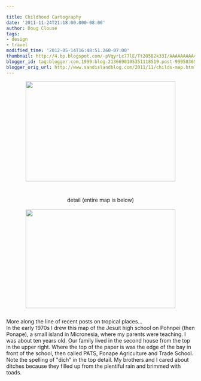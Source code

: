 ```yaml
---

title: Childhood Cartography
date: '2011-11-24T21:18:00.000-08:00'
author: Doug Clouse
tags:
- design
- travel
modified_time: '2012-05-14T16:48:51.260-07:00'
thumbnail: http://4.bp.blogspot.com/-pVqyrLc77lE/Tt2O5B2k33I/AAAAAAAAA4k/llZnXIvEkf8/s72-c/mapentireFLATdetail.jpg
blogger_id: tag:blogger.com,1999:blog-2136690105351118519.post-999583656818575682
blogger_orig_url: http://www.sandislandblog.com/2011/11/childs-map.html
---
```


<a href="http://4.bp.blogspot.com/-pVqyrLc77lE/Tt2O5B2k33I/AAAAAAAAA4k/llZnXIvEkf8/s1600/mapentireFLATdetail.jpg"><img alt="" border="0" height="427" id="BLOGGER_PHOTO_ID_5682855415212466034" src="http://4.bp.blogspot.com/-pVqyrLc77lE/Tt2O5B2k33I/AAAAAAAAA4k/llZnXIvEkf8/s640/mapentireFLATdetail.jpg" style="display: block; height: 267px; margin-bottom: 10px; margin-left: auto; margin-right: auto; margin-top: 0px; text-align: center; width: 400px;" width="640" /></a><br /><div style="text-align: center;">detail (entire map is below)</div><div style="text-align: center;"><br /></div><a href="http://3.bp.blogspot.com/-BbsuMWFwxto/Tt2O4w4oLDI/AAAAAAAAA4c/LVfMAICTgio/s1600/mapentireFLAT.jpg"><img alt="" border="0" height="420" id="BLOGGER_PHOTO_ID_5682855410657668146" src="http://3.bp.blogspot.com/-BbsuMWFwxto/Tt2O4w4oLDI/AAAAAAAAA4c/LVfMAICTgio/s640/mapentireFLAT.jpg" style="display: block; height: 263px; margin-bottom: 10px; margin-left: auto; margin-right: auto; margin-top: 0px; text-align: center; width: 400px;" width="640" /></a><br /><div style="text-align: center;"><div style="text-align: left;">More along the line of recent posts on tropical places...</div></div>In the early 1970s I drew this map of the Jesuit high school on Pohnpei (then Ponape), a small island in Micronesia, where my parents were teaching. I was about ten years old. Our family lived in the second house from the top in the upper right. Where the top of the paper is was the edge of the bay in front of the school, then called PATS, Ponape Agriculture and Trade School. Note the spelling of "dich" in the top detail. My brothers and I cared about ditches because they filled up from the plentiful rain and brimmed with toads.